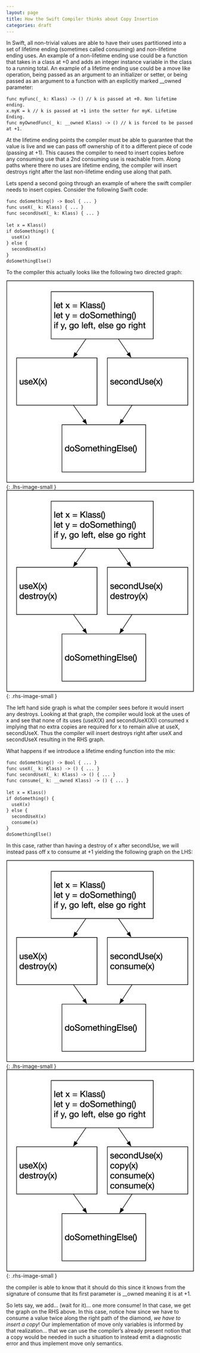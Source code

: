```yaml
---
layout: page
title: How the Swift Compiler thinks about Copy Insertion
categories: draft
---
```


In Swift, all non-trivial values are able to have their uses partitioned into a
set of lifetime ending (sometimes called consuming) and non-lifetime ending
uses. An example of a non-lifetime ending use could be a function that takes in
a class at +0 and adds an integer instance variable in the class to a running
total. An example of a lifetime ending use could be a move like operation, being
passed as an argument to an initializer or setter, or being passed as an
argument to a function with an explicitly marked __owned parameter:

```
func myFunc(_ k: Klass) -> () // k is passed at +0. Non lifetime ending.
x.myK = k // k is passed at +1 into the setter for myK. Lifetime Ending.
func myOwnedFunc(_ k: __owned Klass) -> () // k is forced to be passed at +1.
```

At the lifetime ending points the compiler must be able to guarantee that the
value is live and we can pass off ownership of it to a different piece of code
(passing at +1). This causes the compiler to need to insert copies before any
consuming use that a 2nd consuming use is reachable from. Along paths where
there no uses are lifetime ending, the compiler will insert destroys right after
the last non-lifetime ending use along that path.

Lets spend a second going through an example of where the swift compiler needs
to insert copies. Consider the following Swift code:

```
func doSomething() -> Bool { ... }
func useX(_ k: Klass) { ... }
func secondUseX(_ k: Klass) { ... }

let x = Klass()
if doSomething() {
  useX(x)
} else {
  secondUseX(x)
}
doSomethingElse()
```

To the compiler this actually looks like the following two directed graph:

![image](/images/how-the-swift-compiler-thinks-about-copies-img1.png){: .lhs-image-small }
![image](/images/how-the-swift-compiler-thinks-about-copies-img2.png){: .rhs-image-small }

The left hand side graph is what the compiler sees before it would insert any
destroys. Looking at that graph, the compiler would look at the uses of x and
see that none of its uses (useX(X) and secondUseX(X)) consumed x implying that
no extra copies are required for x to remain alive at useX, secondUseX. Thus the
compiler will insert destroys right after useX and secondUseX resulting in the
RHS graph.

What happens if we introduce a lifetime ending function into the mix:

```
func doSomething() -> Bool { ... }
func useX(_ k: Klass) -> () { ... }
func secondUseX(_ k: Klass) -> () { ... }
func consume(_ k: __owned Klass) -> () { ... }

let x = Klass()
if doSomething() {
  useX(x)
} else {
  secondUseX(x)
  consume(x)
}
doSomethingElse()
```

In this case, rather than having a destroy of x after secondUse, we will instead
pass off x to consume at +1 yielding the following graph on the LHS:

![image](/images/how-the-swift-compiler-thinks-about-copies-img3.png){: .lhs-image-small }
![image](/images/how-the-swift-compiler-thinks-about-copies-img4.png){: .rhs-image-small }

the compiler is able to know that it should do this since it knows from the
signature of consume that its first parameter is __owned meaning it is at +1.

So lets say, we add... (wait for it)... one more consume! In that case, we get
the graph on the RHS above. In this case, notice how since we have to consume a
value twice along the right path of the diamond, *we have to insert a copy*! Our
implementation of move only variables is informed by that realization... that we
can use the compiler’s already present notion that a copy would be needed in
such a situation to instead emit a diagnostic error and thus implement move only
semantics.
